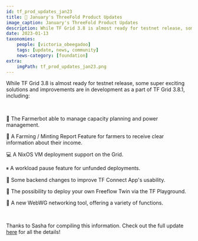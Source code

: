 ```yaml
---
id: tf_prod_updates_jan23
title: 📣 January's ThreeFold Product Updates
image_caption: January's ThreeFold Product Updates
description: While TF Grid 3.8 is almost ready for testnet release, some super exciting solutions and improvements are in development as a part of TF Grid 3.8.1.
date: 2023-01-13
taxonomies:
    people: [victoria_obeegadoo]
    tags: [update, news, community]
    news-category: [foundation]
extra:
    imgPath: tf_prod_updates_jan23.png
---
```

While TF Grid 3.8 is almost ready for testnet release, some super exciting solutions and improvements are in development as a part of TF Grid 3.8.1, including:

<br/>

🤖 The Farmerbot able to manage capacity planning and power management.

📃 A Farming / Minting Report Feature for farmers to receive clear information about their income.

💻 A NixOS VM deployment support on the Grid.

⏸ A workload pause feature for unfunded deployments.

📲 Some backend changes to improve TF Connect App's usability.

👯 The possibility to deploy your own Freeflow Twin via the TF Playground.

🔧 A new WebWG networking tool, offering a variety of functions.

<br/>

Thanks to Sasha for compiling this information. Check out the full update [here](https://forum.threefold.io/t/threefold-product-updates-january-2023/3694) for all the details!